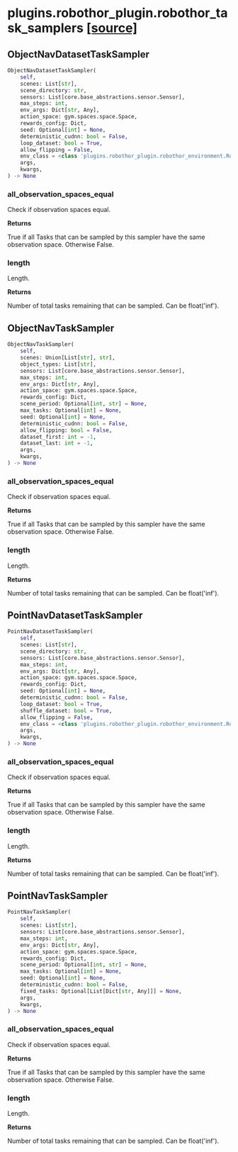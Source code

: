 # plugins.robothor_plugin.robothor_task_samplers [[source]](https://github.com/allenai/allenact/tree/master/plugins/robothor_plugin/robothor_task_samplers.py)

## ObjectNavDatasetTaskSampler
```python
ObjectNavDatasetTaskSampler(
    self,
    scenes: List[str],
    scene_directory: str,
    sensors: List[core.base_abstractions.sensor.Sensor],
    max_steps: int,
    env_args: Dict[str, Any],
    action_space: gym.spaces.space.Space,
    rewards_config: Dict,
    seed: Optional[int] = None,
    deterministic_cudnn: bool = False,
    loop_dataset: bool = True,
    allow_flipping = False,
    env_class = <class 'plugins.robothor_plugin.robothor_environment.RoboThorEnvironment'>,
    args,
    kwargs,
) -> None
```

### all_observation_spaces_equal
Check if observation spaces equal.

__Returns__


True if all Tasks that can be sampled by this sampler have the
    same observation space. Otherwise False.

### length
Length.

__Returns__


Number of total tasks remaining that can be sampled. Can be float('inf').

## ObjectNavTaskSampler
```python
ObjectNavTaskSampler(
    self,
    scenes: Union[List[str], str],
    object_types: List[str],
    sensors: List[core.base_abstractions.sensor.Sensor],
    max_steps: int,
    env_args: Dict[str, Any],
    action_space: gym.spaces.space.Space,
    rewards_config: Dict,
    scene_period: Optional[int, str] = None,
    max_tasks: Optional[int] = None,
    seed: Optional[int] = None,
    deterministic_cudnn: bool = False,
    allow_flipping: bool = False,
    dataset_first: int = -1,
    dataset_last: int = -1,
    args,
    kwargs,
) -> None
```

### all_observation_spaces_equal
Check if observation spaces equal.

__Returns__


True if all Tasks that can be sampled by this sampler have the
same observation space. Otherwise False.

### length
Length.

__Returns__


Number of total tasks remaining that can be sampled. Can be float('inf').

## PointNavDatasetTaskSampler
```python
PointNavDatasetTaskSampler(
    self,
    scenes: List[str],
    scene_directory: str,
    sensors: List[core.base_abstractions.sensor.Sensor],
    max_steps: int,
    env_args: Dict[str, Any],
    action_space: gym.spaces.space.Space,
    rewards_config: Dict,
    seed: Optional[int] = None,
    deterministic_cudnn: bool = False,
    loop_dataset: bool = True,
    shuffle_dataset: bool = True,
    allow_flipping = False,
    env_class = <class 'plugins.robothor_plugin.robothor_environment.RoboThorEnvironment'>,
    args,
    kwargs,
) -> None
```

### all_observation_spaces_equal
Check if observation spaces equal.

__Returns__


True if all Tasks that can be sampled by this sampler have the
    same observation space. Otherwise False.

### length
Length.

__Returns__


Number of total tasks remaining that can be sampled.
Can be float('inf').

## PointNavTaskSampler
```python
PointNavTaskSampler(
    self,
    scenes: List[str],
    sensors: List[core.base_abstractions.sensor.Sensor],
    max_steps: int,
    env_args: Dict[str, Any],
    action_space: gym.spaces.space.Space,
    rewards_config: Dict,
    scene_period: Optional[int, str] = None,
    max_tasks: Optional[int] = None,
    seed: Optional[int] = None,
    deterministic_cudnn: bool = False,
    fixed_tasks: Optional[List[Dict[str, Any]]] = None,
    args,
    kwargs,
) -> None
```

### all_observation_spaces_equal
Check if observation spaces equal.

__Returns__


True if all Tasks that can be sampled by this sampler
have the     same observation space. Otherwise False.

### length
Length.

__Returns__


Number of total tasks remaining that can be sampled.
Can be float('inf').

